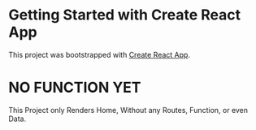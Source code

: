 # Getting Started with Create React App

This project was bootstrapped with [Create React App](https://github.com/facebook/create-react-app).

# NO FUNCTION YET

This Project only Renders Home, Without any Routes, Function, or even Data.